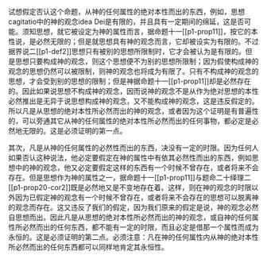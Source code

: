 试想假定否认这个命题，从神的任何属性的绝对本性而出的东西，例如，思想cagitatio中的神的观念idea Dei是有限的，并且具有一定期间的绵延，这是否可能。须知思想，就它被设定为神的属性而言，据命题十一[[p1-prop11]]，按它的本性说，是必然无限的；但是就思想具有神的观念而言，它却被设实为有限的。不过据界说二[[p1-def2]]思想只有被别的思想所限制时，它才会被认为是有限的。但是思想只要构成神的观念，则这个思想便不为别的思想所限制；因为假使构成神的观念的思想仍然可以被限制，则神的观念也将成为有限了。只有不构成神的观念的思想，才会受到别的思想的限制；但是神据命题十一[[p1-prop11]]却是必然存在的。因此如果说思想不构成神的观念，因而说神的观念不是从作为绝对思想的本性必然推出是无异于说思想构成神的观念，又不能构成神的观念，这是违反假定的。所以凡是从思想的绝对本性所必然而出的神的观念，或者因为这个证明是有普遍性的，可以旁通其它从神的任何属性的绝对本性所必然而出的任何事物，都必定是必然地无限的。这是必须证明的第一点。

其次，凡是从神的任何属性的必然性而出的东西，决没有一定的时限。因为任何人如果否认这种说法，他必定要假定在神的属性中有依其必然性而出的东西，例如思想中的神的观念，他又必定要假定这样的东西有一个时候不曾存在，或者将来不会存在。但是思想作为神的属性之一，据命题十一[[p1-prop11]]与题命二十绎理二[[p1-prop20-cor2]]既是必然地又是不变地存在着。这样，则在神的观念的时限以外因为已假定神的观念有一个时候不曾存在，或者将来不会存在的思想可以脱离神的观念而存在。这又违反了我们的假定，因为我们原来的假定是说，神的观念必然自思想而出。因此凡是从思想的绝对本性所必然而出的神的观念，或自神的任何属性所必然而出的任何东西，都不能有一定的时限，而且必定是借那一个属性而成为永恒的。这是必须证明的第二点。必须注意：凡在神的任何属性内从神的绝对本性所必然而出的任何东西都可以同样地肯定其永恒性。